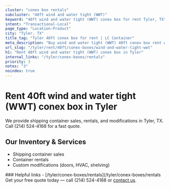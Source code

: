```yaml
---
cluster: "conex box rentals"
subcluster: "40ft wind and water tight (WWT)"
keyword: "40ft wind and water tight (WWT) conex box for rent Tyler, TX"
intent: "Transactional-Local"
page_type: "Location-Product"
city: "Tyler, TX"
title_tag: "Tyler 40ft conex box for rent | LC Container"
meta_description: "Buy wind and water tight (WWT) 40ft conex box rent with local delivery in Tyler, TX. LC Container — local Since 2003. Request a fast quote today."
url_slug: "/tyler/rent/40ft/conex-boxes/wind-and-water-tight-wwt"
h1: "Rent 40ft wind and water tight (WWT) conex box in Tyler"
internal_links: "/tyler/conex-boxes/rentals"
priority: 3
notes: "3"
noindex: true
---
```


# Rent 40ft wind and water tight (WWT) conex box in Tyler

We provide shipping container sales, rentals, and modifications in Tyler, TX. Call (214) 524-4168 for a fast quote.

## Our Inventory & Services
- Shipping container sales
- Container rentals
- Custom modifications (doors, HVAC, shelving)

<div data-section="internal-links">
### Helpful links
- [/tyler/conex-boxes/rentals](/tyler/conex-boxes/rentals
</div>

<div data-section="cta">
Get your free quote today — call (214) 524-4168 or <a href="/contact">contact us</a>.
</div>

<script type="application/ld+json">{"@context":"https://schema.org","@type":"FAQPage","mainEntity":[{"@type":"Question","name":"How much does delivery cost in Tyler, TX?","acceptedAnswer":{"@type":"Answer","text":"Delivery costs vary by distance and container size. Most deliveries in Tyler, TX range from $150-$300. Call (214) 524-4168 for an exact quote based on your specific location."}},{"@type":"Question","name":"Do you offer financing or payment plans?","acceptedAnswer":{"@type":"Answer","text":"We accept major credit cards, checks, and can discuss commercial terms for bulk purchases. Call (214) 524-4168 to discuss options."}},{"@type":"Question","name":"Can you customize containers in Tyler, TX?","acceptedAnswer":{"@type":"Answer","text":"Yes — we perform modifications like doors, HVAC, insulation, and shelving. Request a custom quote at (214) 524-4168 or via our contact form."}}]}</script>
